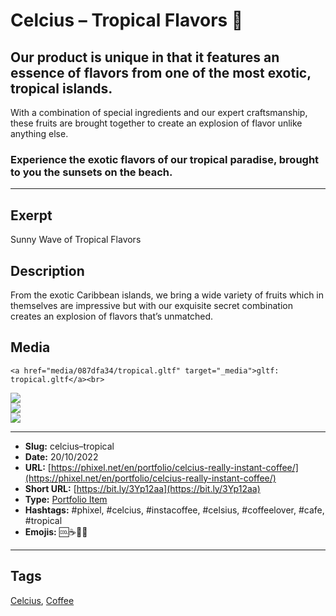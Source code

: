 # Celcius – Tropical Flavors 🌴
## Our product is unique in that it features an essence of flavors from one of the most exotic, tropical islands.

With a combination of special ingredients and our expert craftsmanship, these fruits are brought together to create an explosion of flavor unlike anything else.

### Experience the exotic flavors of our tropical paradise, brought to you the sunsets on the beach.
------------
## Exerpt
Sunny Wave of Tropical Flavors
## Description
From the exotic Caribbean islands, we bring a wide variety of fruits which in themselves are impressive but with our exquisite secret combination creates an explosion of flavors that’s unmatched.
## Media
	<a href="media/087dfa34/tropical.gltf" target="_media">gltf: tropical.gltf</a><br>
<img src="media/c408ce5d/tropical.jpg" loading="lazy"><br>
<img src="media/2cdcb813/tropical.png" loading="lazy"><br>
<img src="media/9e4da2c7/tropical.png" loading="lazy"><br>

------------
- **Slug:** celcius–tropical
- **Date:** 20/10/2022
- **URL:** [https://phixel.net/en/portfolio/celcius-really-instant-coffee/](https://phixel.net/en/portfolio/celcius-really-instant-coffee/)
- **Short URL:** [https://bit.ly/3Yp12aa](https://bit.ly/3Yp12aa)
- **Type:** [Portfolio Item](#portfolio-item)
- **Hashtags:** #phixel, #celcius, #instacoffee, #celsius, #coffeelover, #cafe, #tropical
- **Emojis:** 🆒☕🌴🥤

------------
## Tags
[Celcius](#celcius), [Coffee](#coffee)
